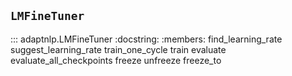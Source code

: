 ## `LMFineTuner`

::: adaptnlp.LMFineTuner
    :docstring:
    :members: find_learning_rate suggest_learning_rate train_one_cycle train evaluate evaluate_all_checkpoints freeze unfreeze freeze_to
    